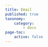 ```yaml
---
title: Email
published: true
taxonomy:
    category:
        - docs
page-toc:
    active: false
---
```


<br>
